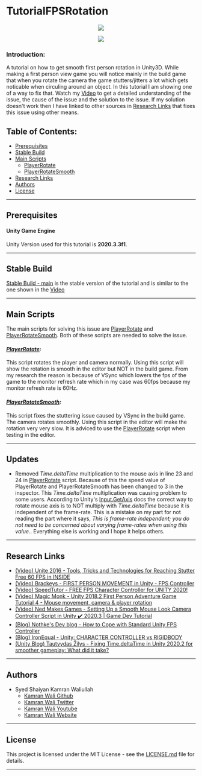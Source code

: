# TutorialFPSRotation

<p align="center"><img src="https://imgur.com/wwpRdfA.png"></p>

<p align="center"><a href="https://youtu.be/hsoJLJ22GVA" target="_blank"><img src="https://imgur.com/p2XtmNe.png"></a></p>

### Introduction:
A tutorial on how to get smooth first person rotation in Unity3D. While making a first person view game you will notice mainly in the build game that when you rotate the camera the game stutters/jitters a lot which gets noticable when circuling around an object. In this tutorial I am showing one of a way to fix that. Watch my [Video](https://youtu.be/hsoJLJ22GVA) to get a detailed understanding of the issue, the cause of the issue and the solution to the issue. If my solution doesn't work then I have linked to other sources in [Research Links](#research-links) that fixes this issue using other means.

## Table of Contents:
- [Prerequisites](#prerequisites)
- [Stable Build](#stable-build)
- [Main Scripts](#main-scripts)
  - [PlayerRotate](#playerrotate)
  - [PlayerRotateSmooth](#playerrotatesmooth)
- [Research Links](#research-links)
- [Authors](#authors)
- [License](#license)
***
## Prerequisites
#### Unity Game Engine
Unity Version used for this tutorial is **2020.3.3f1**.
***
## Stable Build
[Stable Build - main](https://github.com/deadlykam/TutorialFPSRotation) is the stable version of the tutorial and is similar to the one shown in the [Video](https://youtu.be/hsoJLJ22GVA)
***
## Main Scripts
The main scripts for solving this issue are [PlayerRotate](https://github.com/deadlykam/TutorialFPSRotation/blob/20c94069f25b51205404a644a49f7b378506668e/TutorialFPSRotation/Assets/TutorialFPSRotation/Scripts/PlayerRotate.cs) and [PlayerRotateSmooth](https://github.com/deadlykam/TutorialFPSRotation/blob/20c94069f25b51205404a644a49f7b378506668e/TutorialFPSRotation/Assets/TutorialFPSRotation/Scripts/PlayerRotateSmooth.cs). Both of these scripts are needed to solve the issue.
#### _[PlayerRotate](TutorialFPSRotation/Assets/TutorialFPSRotation/Scripts/PlayerRotate.cs):_
This script rotates the player and camera normally. Using this script will show the rotation is smooth in the editor but NOT in the build game. From my research the reason is because of VSync which lowers the fps of the game to the monitor refresh rate which in my case was 60fps because my monitor refresh rate is 60Hz.
#### _[PlayerRotateSmooth](TutorialFPSRotation/Assets/TutorialFPSRotation/Scripts/PlayerRotateSmooth.cs):_
This script fixes the stuttering issue caused by VSync in the build game. The camera rotates smoothly. Using this script in the editor will make the rotation very very slow. It is adviced to use the [PlayerRotate](TutorialFPSRotation/Assets/TutorialFPSRotation/Scripts/PlayerRotate.cs) script when testing in the editor.
***
## Updates
- Removed _Time.deltaTime_ multiplication to the mouse axis in line 23 and 24 in [PlayerRotate](TutorialFPSRotation/Assets/TutorialFPSRotation/Scripts/PlayerRotate.cs) script. Because of this the speed value of PlayerRotate and PlayerRotateSmooth has been changed to 3 in the inspector. This _Time.deltaTime_ multiplication was causing problem to some users. According to Unity's [Input.GetAxis](https://docs.unity3d.com/ScriptReference/Input.GetAxis.html) docs the correct way to rotate mouse axis is to NOT multiply with _Time.deltaTime_ because it is independent of the frame-rate. This is a mistake on my part for not reading the part where it says, _This is frame-rate independent; you do not need to be concerned about varying frame-rates when using this value._. Everything else is working and I hope it helps others.
***
## Research Links
- [(Video) Unite 2016 - Tools, Tricks and Technologies for Reaching Stutter Free 60 FPS in INSIDE](https://www.youtube.com/watch?v=mQ2KTRn4BMI)
- [(Video) Brackeys - FIRST PERSON MOVEMENT in Unity - FPS Controller](https://www.youtube.com/watch?v=_QajrabyTJc)
- [(Video) SpeedTutor - FREE FPS Character Controller for UNITY 2020!](https://www.youtube.com/watch?v=LeFi2qKIzp4)
- [(Video) Magic Monk - Unity 2018.2 First Person Adventure Game Tutorial 4 - Mouse movement, camera & player rotation](https://www.youtube.com/watch?v=BzBIK4_WSJY)
- [(Video) Ned Makes Games - Setting Up a Smooth Mouse Look Camera Controller Script in Unity ✔️ 2020.3 | Game Dev Tutorial](https://www.youtube.com/watch?v=Coch-PkHY54)
- [(Blog) Nothke's Dev blog - How to Cope with Standard Unity FPS Controller](http://nothkedev.blogspot.com/2017/11/how-to-cope-with-standard-unity-fps.html)
- [(Blog) IronEqual - Unity: CHARACTER CONTROLLER vs RIGIDBODY](https://medium.com/ironequal/unity-character-controller-vs-rigidbody-a1e243591483)
- [(Unity Blog) Tautvydas Žilys - Fixing Time.deltaTime in Unity 2020.2 for smoother gameplay: What did it take?](https://blogs.unity3d.com/2020/10/01/fixing-time-deltatime-in-unity-2020-2-for-smoother-gameplay-what-did-it-take/)
***
## Authors
- Syed Shaiyan Kamran Waliullah 
  - [Kamran Wali Github](https://github.com/deadlykam)
  - [Kamran Wali Twitter](https://twitter.com/KamranWaliDev)
  - [Kamran Wali Youtube](https://www.youtube.com/channel/UCkm-BgvswLViigPWrMo8pjg)
  - [Kamran Wali Website](https://deadlykam.github.io/)
***
## License
This project is licensed under the MIT License - see the [LICENSE.md](LICENSE) file for details.
***
